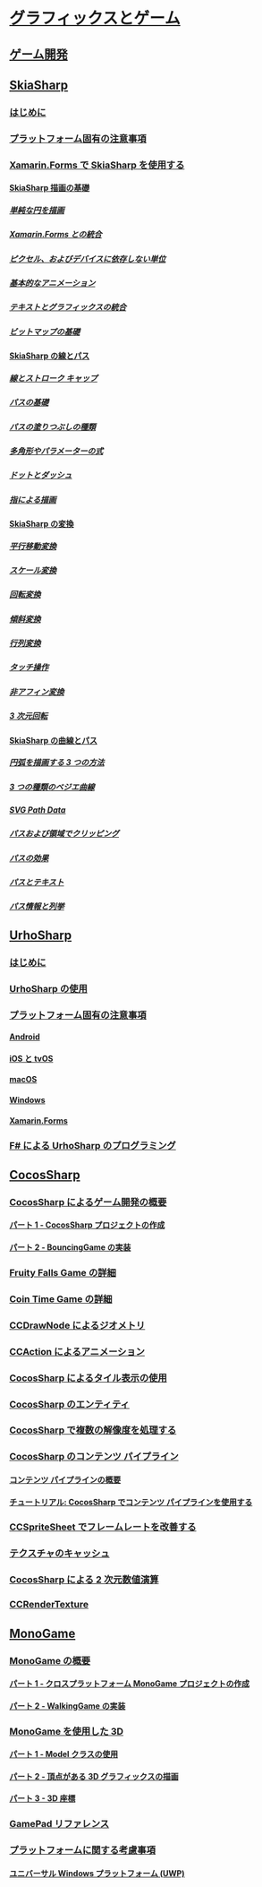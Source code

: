 # [グラフィックスとゲーム](index.yml)
## [ゲーム開発](game-development/index.md)
## [SkiaSharp](skiasharp/index.md)
### [はじめに](skiasharp/introduction.md)
### [プラットフォーム固有の注意事項](skiasharp/platform.md)



### [Xamarin.Forms で SkiaSharp を使用する](~/xamarin-forms/user-interface/graphics/skiasharp/index.md)
#### [SkiaSharp 描画の基礎](~/xamarin-forms/user-interface/graphics/skiasharp/basics/index.md)
##### [単純な円を描画](~/xamarin-forms/user-interface/graphics/skiasharp/basics/circle.md)
##### [Xamarin.Forms との統合](~/xamarin-forms/user-interface/graphics/skiasharp/basics/integration.md)
##### [ピクセル、およびデバイスに依存しない単位](~/xamarin-forms/user-interface/graphics/skiasharp/basics/pixels.md)
##### [基本的なアニメーション](~/xamarin-forms/user-interface/graphics/skiasharp/basics/animation.md)
##### [テキストとグラフィックスの統合](~/xamarin-forms/user-interface/graphics/skiasharp/basics/text.md)
##### [ビットマップの基礎](~/xamarin-forms/user-interface/graphics/skiasharp/basics/bitmaps.md)
#### [SkiaSharp の線とパス](~/xamarin-forms/user-interface/graphics/skiasharp/paths/index.md)
##### [線とストローク キャップ](~/xamarin-forms/user-interface/graphics/skiasharp/paths/lines.md)
##### [パスの基礎](~/xamarin-forms/user-interface/graphics/skiasharp/paths/paths.md)
##### [パスの塗りつぶしの種類](~/xamarin-forms/user-interface/graphics/skiasharp/paths/fill-types.md)
##### [多角形やパラメーターの式](~/xamarin-forms/user-interface/graphics/skiasharp/paths/polylines.md)
##### [ドットとダッシュ](~/xamarin-forms/user-interface/graphics/skiasharp/paths/dots.md)
##### [指による描画](~/xamarin-forms/user-interface/graphics/skiasharp/paths/finger-paint.md)
#### [SkiaSharp の変換](~/xamarin-forms/user-interface/graphics/skiasharp/transforms/index.md)
##### [平行移動変換](~/xamarin-forms/user-interface/graphics/skiasharp/transforms/translate.md)
##### [スケール変換](~/xamarin-forms/user-interface/graphics/skiasharp/transforms/scale.md)
##### [回転変換](~/xamarin-forms/user-interface/graphics/skiasharp/transforms/rotate.md)
##### [傾斜変換](~/xamarin-forms/user-interface/graphics/skiasharp/transforms/skew.md)
##### [行列変換](~/xamarin-forms/user-interface/graphics/skiasharp/transforms/matrix.md)
##### [タッチ操作](~/xamarin-forms/user-interface/graphics/skiasharp/transforms/touch.md)
##### [非アフィン変換](~/xamarin-forms/user-interface/graphics/skiasharp/transforms/non-affine.md)
##### [3 次元回転](~/xamarin-forms/user-interface/graphics/skiasharp/transforms/3d-rotation.md)
#### [SkiaSharp の曲線とパス](~/xamarin-forms/user-interface/graphics/skiasharp/curves/index.md)
##### [円弧を描画する 3 つの方法](~/xamarin-forms/user-interface/graphics/skiasharp/curves/arcs.md)
##### [3 つの種類のベジエ曲線](~/xamarin-forms/user-interface/graphics/skiasharp/curves/beziers.md)
##### [SVG Path Data](~/xamarin-forms/user-interface/graphics/skiasharp/curves/path-data.md)
##### [パスおよび領域でクリッピング](~/xamarin-forms/user-interface/graphics/skiasharp/curves/clipping.md)
##### [パスの効果](~/xamarin-forms/user-interface/graphics/skiasharp/curves/effects.md)
##### [パスとテキスト](~/xamarin-forms/user-interface/graphics/skiasharp/curves/text-paths.md)
##### [パス情報と列挙](~/xamarin-forms/user-interface/graphics/skiasharp/curves/information.md)


## [UrhoSharp](urhosharp/index.md)
### [はじめに](urhosharp/introduction.md)
### [UrhoSharp の使用](urhosharp/using.md)
### [プラットフォーム固有の注意事項](urhosharp/platform/index.md)
#### [Android](urhosharp/platform/android.md)
#### [iOS と tvOS](urhosharp/platform/ios.md)
#### [macOS](urhosharp/platform/mac.md)
#### [Windows](urhosharp/platform/windows.md)
#### [Xamarin.Forms](urhosharp/platform/xamarin-forms.md)
### [F# による UrhoSharp のプログラミング](urhosharp/fsharp.md)
## [CocosSharp](cocossharp/index.md)
### [CocosSharp によるゲーム開発の概要](cocossharp/first-game/index.md)
#### [パート 1 - CocosSharp プロジェクトの作成](cocossharp/first-game/part1.md)
#### [パート 2 - BouncingGame の実装](cocossharp/first-game/part2.md)
### [Fruity Falls Game の詳細](cocossharp/fruity-falls.md)
### [Coin Time Game の詳細](cocossharp/cointime.md)
### [CCDrawNode によるジオメトリ](cocossharp/ccdrawnode.md)
### [CCAction によるアニメーション](cocossharp/ccaction.md)
### [CocosSharp によるタイル表示の使用](cocossharp/tiled.md)
### [CocosSharp のエンティティ](cocossharp/entities.md)
### [CocosSharp で複数の解像度を処理する](cocossharp/resolutions.md)
### [CocosSharp のコンテンツ パイプライン](cocossharp/content-pipeline/index.md)
#### [コンテンツ パイプラインの概要](cocossharp/content-pipeline/introduction.md)
#### [チュートリアル: CocosSharp でコンテンツ パイプラインを使用する](cocossharp/content-pipeline/walkthrough.md)
### [CCSpriteSheet でフレームレートを改善する](cocossharp/ccspritesheet.md)
### [テクスチャのキャッシュ](cocossharp/texture-cache.md)
### [CocosSharp による 2 次元数値演算](cocossharp/math.md)
### [CCRenderTexture](cocossharp/ccrendertexture.md)
## [MonoGame](monogame/index.md)
### [MonoGame の概要](monogame/introduction/index.md)
#### [パート 1 - クロスプラットフォーム MonoGame プロジェクトの作成](monogame/introduction/part1.md)
#### [パート 2 - WalkingGame の実装](monogame/introduction/part2.md)
### [MonoGame を使用した 3D](monogame/3d/index.md)
#### [パート 1 - Model クラスの使用](monogame/3d/part1.md)
#### [パート 2 - 頂点がある 3D グラフィックスの描画](monogame/3d/part2.md)
#### [パート 3 - 3D 座標](monogame/3d/part3.md)
### [GamePad リファレンス](monogame/input.md)
### [プラットフォームに関する考慮事項](monogame/platforms/index.md)
#### [ユニバーサル Windows プラットフォーム (UWP)](monogame/platforms/uwp.md)

